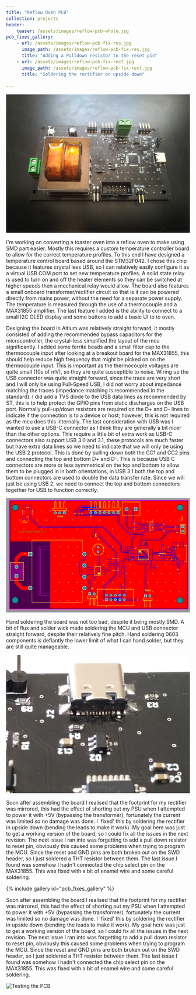 ```yaml
---
title: "Reflow Oven PCB"
collection: projects
header:
    teaser: /assets/images/reflow-pcb-whole.jpg
pcb_fixes_gallery:
    - url: /assets/images/reflow-pcb-fix-res.jpg
      image_path: /assets/images/reflow-pcb-fix-res.jpg
      title: "Adding a Pulldown resistor to the reset pin"
    - url: /assets/images/reflow-pcb-fix-rect.jpg
      image_path: /assets/images/reflow-pcb-fix-rect.jpg
      title: "Soldering the rectifier on upside down"

---
```

![Finished PCB](/assets/images/reflow-pcb-whole.jpg)

I'm working on converting a toaster oven into a reflow oven to make using SMD part easier. Mostly this requires a custom temperature controller board to allow for the correct temperature profiles. To this end I have designed a temperature control board based around the STM32F042. I chose this chip because it features crystal less USB, so I can relatively easily configure it as a virtual USB COM port to set new temperature profiles. A solid state relay is used to turn on and off the heater elements so they can be switched at higher speeds then a mechanical relay would allow. The board also features a small onboard transformer/rectifier circuit so that is it can be powered directly from mains power, without the need for a separate power supply. The temperature is measured through the use of a thermocouple and a MAX31855 amplifier. The last feature I added is the ability to connect to a small I2C OLED display and some buttons to add a basic UI to to oven.

Designing the board in Altium was relatively straight forward, it mostly consisted of adding the recommended bypass capacitors for the microcontroller, the crystal-less simplified the layout of the mcu significantly. I added some ferrite beads and a small filter cap to the thermocouple input after looking at a breakout board for the MAX31855, this should help reduce high frequency that might be picked on on the thermocouple input. This is important as the thermocouple voltages are quite small (10s of mV), so they are quite susceptible to noise. Wiring up the USB connector was quite straight forward, since the trace are very short and I will only be using Full-Speed USB, I did not worry about impedance matching the traces (impedance matching is recommended in the standard). I did add a TVS diode to the USB data lines as recommended by ST, this is to help protect the GPIO pins from static discharges on the USB port. Normally pull-up/down resistors are required on the D+ and D- lines to indicate if the connection is to a device or host; however, this is not required as the mcu does this internally.  The last consideration with USB was I wanted to use a USB-C connector as I think they are generally a bit nicer than the other options. This require a little bit of extra work as USB-C connectors also support USB 3.0 and 3.1, these protocols are much faster but have extra data lines so we need to indicate that we will only be using the USB 2 protocol. This is done by pulling down both the CC1 and CC2 pins and connecting the top and bottom D+ and D-. This is because USB C connectors are more or less symmetrical on the top and bottom to allow them to be plugged in in both orientations, in USB 3.1 both the top and bottom connectors are used to double the data transfer rate. Since we will just be using USB 2, we need to connect the top and bottom connectors together for USB to function correctly.


![PCB Layout](/assets/images/reflow-pcb-layout.png)

Hand soldering the board was not too bad, despite it being mostly SMD. A bit of flux and solder wick made soldering the MCU and USB connector straight forward, despite their relatively fine pitch.  Hand soldering 0603 components is defiantly the lower limit of what I can hand solder, but they are still quite manageable.

![USB C Connector soldered](/assets/images/reflow-pcb-usb-c.jpg)

Soon after assembling the board I realised that the footprint for my rectifier was mirrored, this had the effect of shorting out my PSU when I attempted to power it with +5V (bypassing the transformer), fortunately the current was limited so no damage was done. I 'fixed' this by soldering the rectifier in upside down (bending the leads to make it work). My goal here was just to get a working version of the board, so I could fix all the issues in the next revision. The next issue I ran into was forgetting to add a pull down resistor to reset pin, obviously this caused some problems when trying to program the MCU. Since the reset and GND pins are both broken out on the SWD header, so I just soldered a THT resistor between them. The last issue I found was somehow I hadn't connected the chip select pin on the MAX31855. This was fixed with a bit of enamel wire and some careful soldering.

{% include gallery id="pcb_fixes_gallery" %}

Soon after assembling the board I realised that the footprint for my rectifier was mirrored, this had the effect of shorting out my PSU when I attempted to power it with +5V (bypassing the transformer), fortunately the current was limited so no damage was done. I 'fixed' this by soldering the rectifier in upside down (bending the leads to make it work). My goal here was just to get a working version of the board, so I could fix all the issues in the next revision. The next issue I ran into was forgetting to add a pull down resistor to reset pin, obviously this caused some problems when trying to program the MCU. Since the reset and GND pins are both broken out on the SWD header, so I just soldered a THT resistor between them. The last issue I found was somehow I hadn't connected the chip select pin on the MAX31855. This was fixed with a bit of enamel wire and some careful soldering.

![Testing the PCB](/assets/images/reflow-pcb-test.jpg)